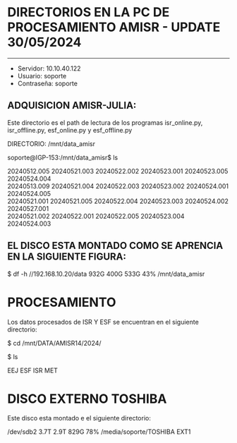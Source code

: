 
# DIRECTORIOS EN LA PC DE PROCESAMIENTO AMISR  - UPDATE 30/05/2024
---

* Servidor: 10.10.40.122
* Usuario: soporte
* Contraseña: soporte


## ADQUISICION AMISR-JULIA:

Este directorio es el path de lectura de los programas  isr_online.py, isr_offline.py, esf_online.py y esf_offline.py

DIRECTORIO: /mnt/data_amisr

soporte@IGP-153:/mnt/data_amisr$ ls

20240512.005  20240521.003  20240522.002  20240523.001  20240523.005  20240524.004\
20240513.009  20240521.004  20240522.003  20240523.002  20240524.001  20240524.005\
20240521.001  20240521.005  20240522.004  20240523.003  20240524.002  20240527.001\
20240521.002  20240522.001  20240522.005  20240523.004  20240524.003


## EL DISCO ESTA MONTADO COMO SE APRENCIA EN LA SIGUIENTE FIGURA:
$ df -h
//192.168.10.20/data  932G  400G  533G  43% /mnt/data_amisr

# PROCESAMIENTO

Los datos procesados de ISR Y ESF se encuentran en el siguiente directorio:

$ cd /mnt/DATA/AMISR14/2024/

$ ls

EEJ  ESF  ISR  MET

# DISCO EXTERNO TOSHIBA

Este disco esta montado e el siguiente directorio:

/dev/sdb2             3.7T  2.9T  829G  78% /media/soporte/TOSHIBA EXT1 


